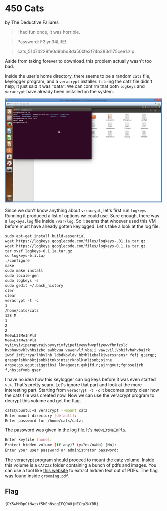 # 450 Cats

by The Deductive Failures

> I had fun once, it was horrible.

> Password: F3lyn34LifE!

> cats_51474229fe0d9bbd8da500fe3f74b383d175cee1.zip

Aside from taking forever to download, this problem actually wasn't too bad.

Inside the user's home directory, there seems to be a random `catz` file, keylogger program, and a `veracrypt` installer. `file`ing the catz file didn't help; it just said it was "data". We can confirm that both `logkeys` and `veracrypt` have already been installed on the system.

![cats1.png](files/cats1.png)

Since we don't know anything about `veracrypt`, let's first run `logkeys`. Running it produced a list of options we could use. Sure enough, there was a `logkeys.log` file inside `/var/log`. So it seems that whoever used this VM before must have already gotten keylogged. Let's take a look at the log file.

```
sudo apt-get install build-essential
wget https://logkeys.googlecode.com/files/logkeys-.01.1a.tar.gz
wget https://logkeys.googlecode.com/files/logkeys-0.1.1a.tar.gz
tar xvzf logkeys-0.1.1a.tar.gz
cd logkeys-0.1.1a/
./configure
make
sudo make install
sudo locale-gen
sudo logkeys -s
sudo gedit ~/.bash_history
cler
clear
veracrypt -t -c
1
/home/cats/catz
128 M
1
2
2
Me0wL3tMeInPl$
Me0wL3tMeInPl$
vyiivyiviparapvraivpyvyrivfyipefiyewyfwvpfiyewvfhnfzslc hvbhawbvklvhbsizbc awhbvua vawenvlfjvba;i vaw;vil;Vbhifvbahvbairk  iwbf irfirryarlhbvlhb ldbdkbvldv hbvhliebalkjverssnsnsr fefj g;ergp; gresgnlsbknbktjsnbkjtnkbjntsjrknblksnljsnb;ojrne orgse;go;egut;siggtibsi lknageosr;gnkjfd,n;ajrngout;fgnbseijrb f,nbs;efvmb gser
```

I have no idea how this keylogger can log keys before it was even started `>.>`. That's pretty scary. Let's ignore that part and look at the more interesting part. Starting from `veracrypt -t -c` it becomes pretty clear how the catz file was created now. Now we can use the veracrypt program to decrypt this volume and get the flag.

```bash
cats@ubuntu:~$ veracrypt --mount catz
Enter mount directory [default]:
Enter password for /home/cats/catz:
```

The password was given in the log file. It's `Me0wL3tMeInPl$`.

```bash
Enter keyfile [none]:
Protect hidden volume (if any)? (y=Yes/n=No) [No]:
Enter your user password or administrator password:
```

The veracrypt program should proceed to mount the catz volume. Inside this volume is a `CATZZZ` folder containing a bunch of pdfs and images. You can use a tool like [this website](http://www.extractpdf.com/) to extract hidden text out of PDFs. The flag was found inside `grooming.pdf`.

## Flag

`{DX5wMM0pCiNwtxf5bEhNscgIFQOWHjNECrp2NYBR}`